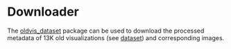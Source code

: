 # Downloader

The [oldvis_dataset](https://github.com/oldvis/oldvis_dataset) package can be used to download the processed metadata of 13K old visualizations (see [dataset](dataset)) and corresponding images.
